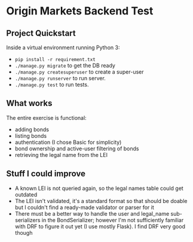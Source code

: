 # Origin Markets Backend Test

## Project Quickstart

Inside a virtual environment running Python 3:
- `pip install -r requirement.txt`
- `./manage.py migrate` to get the DB ready
- `./manage.py createsuperuser` to create a super-user
- `./manage.py runserver` to run server.
- `./manage.py test` to run tests.

## What works
The entire exercise is functional:

- adding bonds
- listing bonds
- authentication (I chose Basic for simplicity)
- bond ownership and active-user filtering of bonds
- retrieving the legal name from the LEI


## Stuff I could improve

- A known LEI is not queried again, so the legal names table could get outdated
- The LEI isn't validated, it's a standard format so that should be doable but
    I couldn't find a ready-made validator or parser for it
- There must be a better way to handle the user and legal_name sub-serializers in
    the BondSerializer; however I'm not sufficiently familiar with DRF to figure
    it out yet (I use mostly Flask). I find DRF very good though

